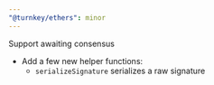 ```yaml
---
"@turnkey/ethers": minor
---
```


Support awaiting consensus

- Add a few new helper functions:
  - `serializeSignature` serializes a raw signature
